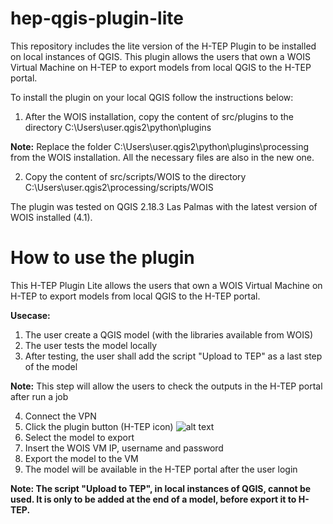 # hep-qgis-plugin-lite

This repository includes the lite version of the H-TEP Plugin to be installed on local instances of QGIS. This plugin allows the users that own a WOIS Virtual Machine on H-TEP to export models from local QGIS to the H-TEP portal.

To install the plugin on your local QGIS follow the instructions below:

1. After the WOIS installation, copy the content of src/plugins to the directory C:\Users\user\.qgis2\python\plugins

**Note:** Replace the folder C:\Users\user\.qgis2\python\plugins\processing from the WOIS installation. All the necessary files are also in the new one.

2. Copy the content of src/scripts/WOIS to the directory C:\Users\user\.qgis2\processing/scripts/WOIS

The plugin was tested on QGIS 2.18.3 Las Palmas with the latest version of WOIS installed (4.1).

# How to use the plugin

This H-TEP Plugin Lite allows the users that own a WOIS Virtual Machine on H-TEP to export models from local QGIS to the H-TEP portal.

**Usecase:**

1. The user create a QGIS model (with the libraries available from WOIS)
2. The user tests the model locally
3. After testing, the user shall add the script "Upload to TEP" as a last step of the model

**Note:** This step will allow the users to check the outputs in the H-TEP portal after run a job

4. Connect the VPN
5. Click the plugin button (H-TEP icon)
![alt text](.includes/hep_data_button.png)
6. Select the model to export
7. Insert the WOIS VM IP, username and password
8. Export the model to the VM
9. The model will be available in the H-TEP portal after the user login

**Note: The script "Upload to TEP", in local instances of QGIS, cannot be used. It is only to be added at the end of a model, before export it to H-TEP.**
